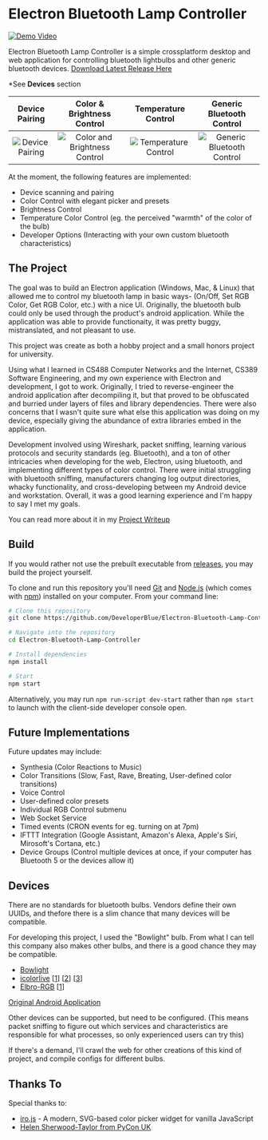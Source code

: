 # Electron Bluetooth Lamp Controller

[![Demo Video](https://img.youtube.com/vi/_7ogx-qlPFA/hqdefault.jpg)](https://youtu.be/_7ogx-qlPFA)

Electron Bluetooth Lamp Controller is a simple crossplatform desktop and web application for controlling bluetooth lightbulbs and other generic bluetooth devices. [Download Latest Release Here](https://github.com/DeveloperBlue/Electron-Bluetooth-Lamp-Controller/releases)

\*See **Devices** section

Device Pairing 				| Color & Brightness Control |  Temperature Control 	 | Generic Bluetooth Control
:--------------------------:|:--------------------------:|:-------------------------:|:-------------------------:
![Device Pairing](https://i.imgur.com/tgMdKmp.png)  |  ![Color and Brightness Control](https://i.imgur.com/jzYOqys.png) |  ![Temperature Control](https://i.imgur.com/HWyEaI8.png) |  ![Generic Bluetooth Control](https://i.imgur.com/3hhDbV9.png)

At the moment, the following features are implemented:
- Device scanning and pairing
- Color Control with elegant picker and presets
- Brightness Control
- Temperature Color Control (eg. the perceived "warmth" of the color of the bulb)
- Developer Options (Interacting with your own custom bluetooth characteristics)

## The Project
The goal was to build an Electron application (Windows, Mac, & Linux) that allowed me to control my bluetooth lamp in basic ways- (On/Off, Set RGB Color, Get RGB Color, etc.) with a nice UI. Originally, the bluetooth bulb could only be used through the product's android application. While the application was able to provide functionaity, it was pretty buggy, mistranslated, and not pleasant to use. 

This project was create as both a hobby project and a small honors project for university. 

Using what I learned in CS488 Computer Networks and the Internet, CS389 Software Engineering, and my own experience with Electron and development, I got to work. Originally, I tried to reverse-engineer the android application after decompiling it, but that proved to be obfuscated and burried under layers of files and library dependencies. There were also concerns that I wasn't quite sure what else this application was doing on my device, especially giving the abundance of extra libraries embed in the application.

Development involved using Wireshark, packet sniffing, learning various protocols and security standards (eg. Bluetooth), and a ton of other intricacies when developing for the web, Electron, using bluetooth, and implementing different types of color control. There were initial struggling with bluetooth sniffing, manufacturers changing log output directories, whacky functionality, and cross-developing between my Android device and workstation. Overall, it was a good learning experience and I'm happy to say I met my goals.

You can read more about it in my [Project Writeup](https://docs.google.com/document/d/18pkIHQm8RgYsRLt1UWYlANxl2J0j5KryW2cuX4AhJuo/edit?usp=sharing)

## Build

If you would rather not use the prebuilt executable from [releases](https://github.com/DeveloperBlue/Electron-Bluetooth-Lamp-Controller/releases), you may build the project yourself.

To clone and run this repository you'll need [Git](https://git-scm.com) and [Node.js](https://nodejs.org/en/download/) (which comes with [npm](http://npmjs.com)) installed on your computer. From your command line:

```bash
# Clone this repository
git clone https://github.com/DeveloperBlue/Electron-Bluetooth-Lamp-Controller.git

# Navigate into the repository
cd Electron-Bluetooth-Lamp-Controller

# Install dependencies
npm install

# Start
npm start
```

Alternatively, you may run `npm run-script dev-start` rather than `npm start` to launch with the client-side developer console open.

## Future Implementations

Future updates may include:
- Synthesia (Color Reactions to Music)
- Color Transitions (Slow, Fast, Rave, Breating, User-defined color transitions)
- Voice Control
- User-defined color presets
- Individual RGB Control submenu
- Web Socket Service
- Timed events (CRON events for eg. turning on at 7pm)
- IFTTT Integration (Google Assistant, Amazon's Alexa, Apple's Siri, Mirosoft's Cortana, etc.)
- Device Groups (Control multiple devices at once, if your computer has Bluetooth 5 or the devices allow it)

## Devices

There are no standards for bluetooth bulbs. Vendors define their own UUIDs, and thefore there is a slim chance that many devices will be compatible.

For developing this project, I used the "Bowlight" bulb. From what I can tell this company also makes other bulbs, and there is a good chance they may be compatible.

- [Bowlight](https://web.archive.org/web/20200516122021/https://cn.made-in-china.com/gongying/qq453176385-yqiJKpzjrNWu.html)
- [icolorlive](https://www.amazon.com/gp/product/B01KV7TIG8/ref=ask_ql_qh_dp_hza) \[[1](https://www.amazon.com/ask/questions/asin/B01KV7TIG8)\] \[[2](https://apkpure.com/icolorlive/com.dearming.icolorlive)\] \[[3](https://www.youtube.com/watch?v=F39xhYWHDKA)\]
- [Elbro-RGB](https://www.amazon.com/%E6%B1%9F%E7%BE%A4-Elbro-RGB/dp/B076ZF5FMW/ref=sr_1_2?dchild=1&qid=1589632433&s=mobile-apps&sr=1-2) \[[1](https://www.amazon.com/s?rh=n%3A2350149011%2Cp_4%3A%E6%B1%9F%E7%BE%A4)\]


[Original Android Application](https://web.archive.org/web/20200516120301/https://www.amazon.com/%E6%B1%9F%E7%BE%A4-BowLight/dp/B076KMTNCT)

Other devices can be supported, but need to be configured. (This means packet sniffing to figure out which services and characteristics are responsible for what processes, so only experienced users can try this)

If there's a demand, I'll crawl the web for other creations of this kind of project, and compile configs for different bulbs.

## Thanks To
Special thanks to:
- [iro.js](https://github.com/jaames/iro.js) - A modern, SVG-based color picker widget for vanilla JavaScript
- [Helen Sherwood-Taylor from PyCon UK](http://slides.com/helenst/ble#/)